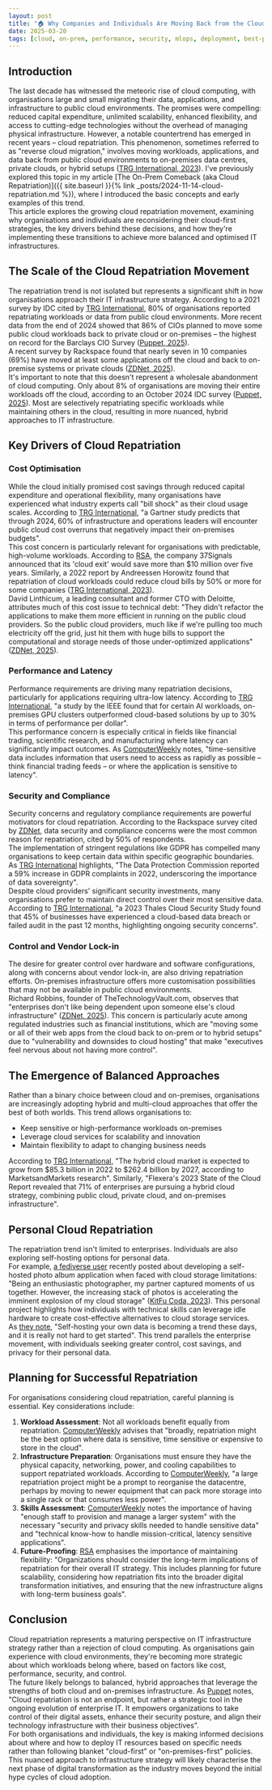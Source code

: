 ```yaml
---
layout: post
title: "🏠 Why Companies and Individuals Are Moving Back from the Cloud"
date: 2025-03-20
tags: [cloud, on-prem, performance, security, mlops, deployment, best-practices, data-science]
---
```

<!--more-->

## Introduction

The last decade has witnessed the meteoric rise of cloud computing, with organisations large and small migrating their data, applications, and infrastructure to public cloud environments. The promises were compelling: reduced capital expenditure, unlimited scalability, enhanced flexibility, and access to cutting-edge technologies without the overhead of managing physical infrastructure. However, a notable countertrend has emerged in recent years – cloud repatriation. This phenomenon, sometimes referred to as "reverse cloud migration," involves moving workloads, applications, and data back from public cloud environments to on-premises data centres, private clouds, or hybrid setups ([TRG International, 2023](https://blog.trginternational.com/cloud-repatriation-business-return-on-premises)). I've previously explored this topic in my article [The On-Prem Comeback (aka Cloud Repatriation)]({{ site.baseurl }}{% link _posts/2024-11-14-cloud-repatriation.md %}), where I introduced the basic concepts and early examples of this trend.  
This article explores the growing cloud repatriation movement, examining why organisations and individuals are reconsidering their cloud-first strategies, the key drivers behind these decisions, and how they're implementing these transitions to achieve more balanced and optimised IT infrastructures.

## The Scale of the Cloud Repatriation Movement

The repatriation trend is not isolated but represents a significant shift in how organisations approach their IT infrastructure strategy. According to a 2021 survey by IDC cited by [TRG International](https://blog.trginternational.com/cloud-repatriation-business-return-on-premises), 80% of organisations reported repatriating workloads or data from public cloud environments. More recent data from the end of 2024 showed that 86% of CIOs planned to move some public cloud workloads back to private cloud or on-premises – the highest on record for the Barclays CIO Survey ([Puppet, 2025](https://www.puppet.com/blog/cloud-repatriation)).  
A recent survey by Rackspace found that nearly seven in 10 companies (69%) have moved at least some applications off the cloud and back to on-premise systems or private clouds ([ZDNet, 2025](https://www.zdnet.com/article/why-some-companies-are-backing-away-from-the-public-cloud/)).  
It's important to note that this doesn't represent a wholesale abandonment of cloud computing. Only about 8% of organisations are moving their entire workloads off the cloud, according to an October 2024 IDC survey ([Puppet, 2025](https://www.puppet.com/blog/cloud-repatriation)). Most are selectively repatriating specific workloads while maintaining others in the cloud, resulting in more nuanced, hybrid approaches to IT infrastructure.

## Key Drivers of Cloud Repatriation

### Cost Optimisation

While the cloud initially promised cost savings through reduced capital expenditure and operational flexibility, many organisations have experienced what industry experts call "bill shock" as their cloud usage scales. According to [TRG International](https://blog.trginternational.com/cloud-repatriation-business-return-on-premises), "a Gartner study predicts that through 2024, 60% of infrastructure and operations leaders will encounter public cloud cost overruns that negatively impact their on-premises budgets".  
This cost concern is particularly relevant for organisations with predictable, high-volume workloads. According to [RSA](https://www.rsa.com/resources/blog/identity-governance-and-administration/cloud-repatriation-why-enterprise-it-is-returning-from-the-cloud/), the company 37Signals announced that its 'cloud exit' would save more than $10 million over five years. Similarly, a 2022 report by Andreessen Horowitz found that repatriation of cloud workloads could reduce cloud bills by 50% or more for some companies ([TRG International, 2023](https://blog.trginternational.com/cloud-repatriation-business-return-on-premises)).  
David Linthicum, a leading consultant and former CTO with Deloitte, attributes much of this cost issue to technical debt: "They didn't refactor the applications to make them more efficient in running on the public cloud providers. So the public cloud providers, much like if we're pulling too much electricity off the grid, just hit them with huge bills to support the computational and storage needs of those under-optimized applications" ([ZDNet, 2025](https://www.zdnet.com/article/why-some-companies-are-backing-away-from-the-public-cloud/)).

### Performance and Latency

Performance requirements are driving many repatriation decisions, particularly for applications requiring ultra-low latency. According to [TRG International](https://blog.trginternational.com/cloud-repatriation-business-return-on-premises), "a study by the IEEE found that for certain AI workloads, on-premises GPU clusters outperformed cloud-based solutions by up to 30% in terms of performance per dollar".  
This performance concern is especially critical in fields like financial trading, scientific research, and manufacturing where latency can significantly impact outcomes. As [ComputerWeekly](https://www.computerweekly.com/feature/Cloud-repatriation-How-to-do-it-successfully) notes, "time-sensitive data includes information that users need to access as rapidly as possible – think financial trading feeds – or where the application is sensitive to latency".

### Security and Compliance

Security concerns and regulatory compliance requirements are powerful motivators for cloud repatriation. According to the Rackspace survey cited by [ZDNet](https://www.zdnet.com/article/why-some-companies-are-backing-away-from-the-public-cloud/), data security and compliance concerns were the most common reason for repatriation, cited by 50% of respondents.   
The implementation of stringent regulations like GDPR has compelled many organisations to keep certain data within specific geographic boundaries. As [TRG International](https://blog.trginternational.com/cloud-repatriation-business-return-on-premises) highlights, "The Data Protection Commission reported a 59% increase in GDPR complaints in 2022, underscoring the importance of data sovereignty".  
Despite cloud providers' significant security investments, many organisations prefer to maintain direct control over their most sensitive data. According to [TRG International](https://blog.trginternational.com/cloud-repatriation-business-return-on-premises), "a 2023 Thales Cloud Security Study found that 45% of businesses have experienced a cloud-based data breach or failed audit in the past 12 months, highlighting ongoing security concerns".

### Control and Vendor Lock-in

The desire for greater control over hardware and software configurations, along with concerns about vendor lock-in, are also driving repatriation efforts. On-premises infrastructure offers more customisation possibilities that may not be available in public cloud environments.  
Richard Robbins, founder of TheTechnologyVault.com, observes that "enterprises don't like being dependent upon someone else's cloud infrastructure" ([ZDNet, 2025](https://www.zdnet.com/article/why-some-companies-are-backing-away-from-the-public-cloud/)). This concern is particularly acute among regulated industries such as financial institutions, which are "moving some or all of their web apps from the cloud back to on-prem or to hybrid setups" due to "vulnerability and downsides to cloud hosting" that make "executives feel nervous about not having more control".

## The Emergence of Balanced Approaches

Rather than a binary choice between cloud and on-premises, organisations are increasingly adopting hybrid and multi-cloud approaches that offer the best of both worlds. This trend allows organisations to:

- Keep sensitive or high-performance workloads on-premises
- Leverage cloud services for scalability and innovation
- Maintain flexibility to adapt to changing business needs

According to [TRG International](https://blog.trginternational.com/cloud-repatriation-business-return-on-premises), "The hybrid cloud market is expected to grow from $85.3 billion in 2022 to $262.4 billion by 2027, according to MarketsandMarkets research". Similarly, "Flexera's 2023 State of the Cloud Report revealed that 71% of enterprises are pursuing a hybrid cloud strategy, combining public cloud, private cloud, and on-premises infrastructure".

## Personal Cloud Repatriation

The repatriation trend isn't limited to enterprises. Individuals are also exploring self-hosting options for personal data.  
For example, [a fediverse user](https://hachyderm.io/@Jeffrey04/114175854454606516) recently posted about developing a self-hosted photo album application when faced with cloud storage limitations: "Being an enthusiastic photographer, my partner captured moments of us together. However, the increasing stack of photos is accelerating the imminent explosion of my cloud storage" ([KitFu Coda, 2023](https://kitfucoda.medium.com/a-love-story-in-code-building-my-self-hosted-photo-album-b56a4e89ebdd)). This personal project highlights how individuals with technical skills can leverage idle hardware to create cost-effective alternatives to cloud storage services.  
As [they note](https://kitfucoda.medium.com/a-love-story-in-code-building-my-self-hosted-photo-album-b56a4e89ebdd), "Self-hosting your own data is becoming a trend these days, and it is really not hard to get started". This trend parallels the enterprise movement, with individuals seeking greater control, cost savings, and privacy for their personal data.

## Planning for Successful Repatriation

For organisations considering cloud repatriation, careful planning is essential. Key considerations include:

1. **Workload Assessment**: Not all workloads benefit equally from repatriation. [ComputerWeekly](https://www.computerweekly.com/feature/Cloud-repatriation-How-to-do-it-successfully) advises that "broadly, repatriation might be the best option where data is sensitive, time sensitive or expensive to store in the cloud".
2. **Infrastructure Preparation**: Organisations must ensure they have the physical capacity, networking, power, and cooling capabilities to support repatriated workloads. According to [ComputerWeekly](https://www.computerweekly.com/feature/Cloud-repatriation-How-to-do-it-successfully), "a large repatriation project might be a prompt to reorganise the datacentre, perhaps by moving to newer equipment that can pack more storage into a single rack or that consumes less power".
3. **Skills Assessment**: [ComputerWeekly](https://www.computerweekly.com/feature/Cloud-repatriation-How-to-do-it-successfully) notes the importance of having "enough staff to provision and manage a larger system" with the necessary "security and privacy skills needed to handle sensitive data" and "technical know-how to handle mission-critical, latency sensitive applications".
4. **Future-Proofing**: [RSA](https://www.rsa.com/resources/blog/identity-governance-and-administration/cloud-repatriation-why-enterprise-it-is-returning-from-the-cloud/) emphasises the importance of maintaining flexibility: "Organizations should consider the long-term implications of repatriation for their overall IT strategy. This includes planning for future scalability, considering how repatriation fits into the broader digital transformation initiatives, and ensuring that the new infrastructure aligns with long-term business goals".

## Conclusion

Cloud repatriation represents a maturing perspective on IT infrastructure strategy rather than a rejection of cloud computing. As organisations gain experience with cloud environments, they're becoming more strategic about which workloads belong where, based on factors like cost, performance, security, and control.  
The future likely belongs to balanced, hybrid approaches that leverage the strengths of both cloud and on-premises infrastructure. As [Puppet](https://www.puppet.com/blog/cloud-repatriation) notes, "Cloud repatriation is not an endpoint, but rather a strategic tool in the ongoing evolution of enterprise IT. It empowers organizations to take control of their digital assets, enhance their security posture, and align their technology infrastructure with their business objectives".  
For both organisations and individuals, the key is making informed decisions about where and how to deploy IT resources based on specific needs rather than following blanket "cloud-first" or "on-premises-first" policies. This nuanced approach to infrastructure strategy will likely characterise the next phase of digital transformation as the industry moves beyond the initial hype cycles of cloud adoption.
